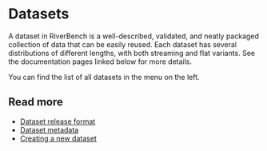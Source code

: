 # Datasets

A dataset in RiverBench is a well-described, validated, and neatly packaged collection of data that can be easily reused. Each dataset has several distributions of different lengths, with both streaming and flat variants. See the documentation pages linked below for more details.

You can find the list of all datasets in the menu on the left.

## Read more
* [Dataset release format](../documentation/dataset-release-format)
* [Dataset metadata](../documentation/dataset-metadata)
* [Creating a new dataset](../documentation/creating-new-dataset)
